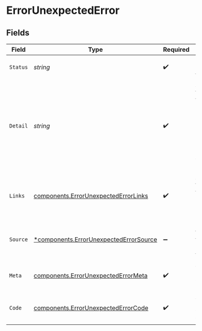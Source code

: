 # ErrorUnexpectedError


## Fields

| Field                                                                                                                                      | Type                                                                                                                                       | Required                                                                                                                                   | Description                                                                                                                                | Example                                                                                                                                    |
| ------------------------------------------------------------------------------------------------------------------------------------------ | ------------------------------------------------------------------------------------------------------------------------------------------ | ------------------------------------------------------------------------------------------------------------------------------------------ | ------------------------------------------------------------------------------------------------------------------------------------------ | ------------------------------------------------------------------------------------------------------------------------------------------ |
| `Status`                                                                                                                                   | *string*                                                                                                                                   | :heavy_check_mark:                                                                                                                         | The HTTP status code for the error.                                                                                                        | 400                                                                                                                                        |
| `Detail`                                                                                                                                   | *string*                                                                                                                                   | :heavy_check_mark:                                                                                                                         | A message that explains the meaning of the error code. Developers are advised not to make programmatic use of this value, as it may change | The request failed because it was not in the correct format or did not contain valid data.                                                 |
| `Links`                                                                                                                                    | [components.ErrorUnexpectedErrorLinks](../../models/components/errorunexpectederrorlinks.md)                                               | :heavy_check_mark:                                                                                                                         | A list of links to resources that may be helpful in resolving the error.                                                                   |                                                                                                                                            |
| `Source`                                                                                                                                   | [*components.ErrorUnexpectedErrorSource](../../models/components/errorunexpectederrorsource.md)                                            | :heavy_minus_sign:                                                                                                                         | Location in the request that may have caused the error.                                                                                    |                                                                                                                                            |
| `Meta`                                                                                                                                     | [components.ErrorUnexpectedErrorMeta](../../models/components/errorunexpectederrormeta.md)                                                 | :heavy_check_mark:                                                                                                                         | Additional information about the error.                                                                                                    |                                                                                                                                            |
| `Code`                                                                                                                                     | [components.ErrorUnexpectedErrorCode](../../models/components/errorunexpectederrorcode.md)                                                 | :heavy_check_mark:                                                                                                                         | A code that indicates what went wrong.                                                                                                     | UNEXPECTED_ERROR                                                                                                                           |
